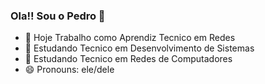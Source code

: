 ### Ola!! Sou o Pedro 👋

- 🔭 Hoje Trabalho como Aprendiz Tecnico em Redes
- 🌱 Estudando Tecnico em Desenvolvimento de Sistemas
- 🌱 Estudando Tecnico em Redes de Computadores
- 😄 Pronouns: ele/dele

